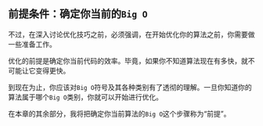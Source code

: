 ## 前提条件：确定你当前的`Big O`

不过，在深入讨论优化技巧之前，必须强调，在开始优化你的算法之前，你需要做一些准备工作。

优化的前提是确定你当前代码的效率。毕竟，如果你不知道算法现在有多快，就不可能让它变得更快。

到现在为止，你应该对`Big O`符号及其各种类别有了透彻的理解。一旦你知道你的算法属于哪个`Big O`类别，你就可以开始进行优化。

在本章的其余部分，我将把确定你当前算法的`Big O`这个步骤称为“前提”。
